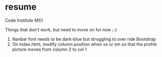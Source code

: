 # resume
Code Institute MS1

Things that don't work, but need to move on for now ;-)

1) Navbar font needs to be dark-blue but struggling to over ride Bootstrap
2) On index.html, modify column position when xs or sm so that the profile picture moves from column 2 to col 1

